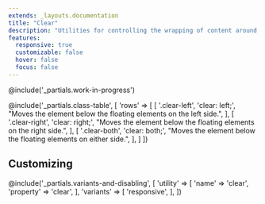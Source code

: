 ```yaml
---
extends: _layouts.documentation
title: "Clear"
description: "Utilities for controlling the wrapping of content around an element."
features:
  responsive: true
  customizable: false
  hover: false
  focus: false
---
```


@include('_partials.work-in-progress')

@include('_partials.class-table', [
  'rows' => [
    [
      '.clear-left',
      'clear: left;',
      "Moves the element below the floating elements on the left side.",
    ],
    [
      '.clear-right',
      'clear: right;',
      "Moves the element below the floating elements on the right side.",
    ],
    [
      '.clear-both',
      'clear: both;',
      "Moves the element below the floating elements on either side.",
    ],
  ]
])


## Customizing

@include('_partials.variants-and-disabling', [
    'utility' => [
        'name' => 'clear',
        'property' => 'clear',
    ],
    'variants' => [
        'responsive',
    ],
])
